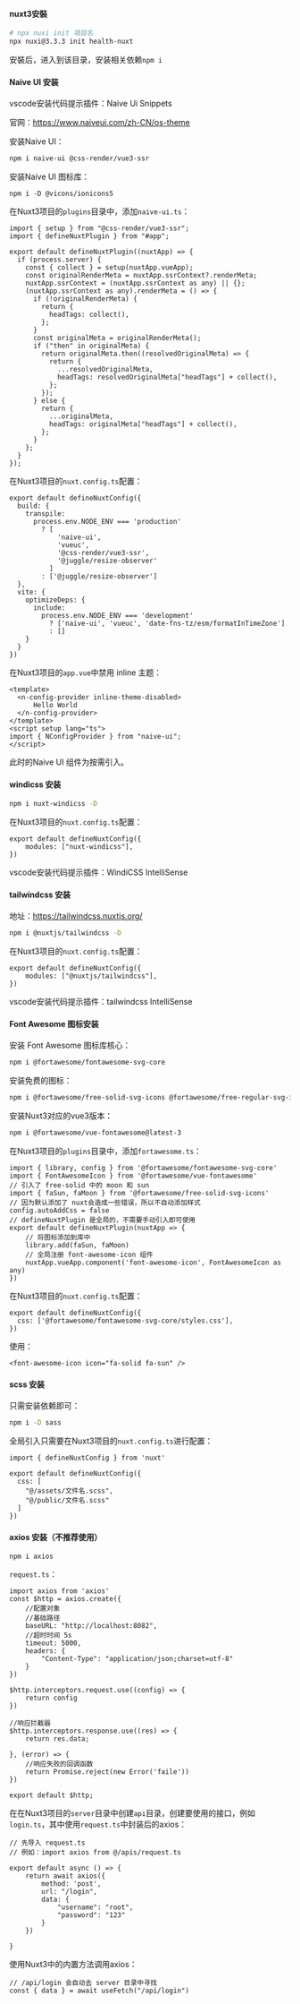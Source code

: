 #### nuxt3安裝

```bash
# npx nuxi init 項目名
npx nuxi@3.3.3 init health-nuxt
```

安裝后，进入到该目录，安装相关依赖`npm i`

#### Naive UI 安装

vscode安装代码提示插件：Naive Ui Snippets

官网：https://www.naiveui.com/zh-CN/os-theme

安装Naive UI：

```bash
npm i naive-ui @css-render/vue3-ssr
```

安装Naive UI 图标库：

```
npm i -D @vicons/ionicons5
```

在Nuxt3项目的`plugins`目录中，添加`naive-ui.ts`：

```tsx
import { setup } from "@css-render/vue3-ssr";
import { defineNuxtPlugin } from "#app";

export default defineNuxtPlugin((nuxtApp) => {
  if (process.server) {
    const { collect } = setup(nuxtApp.vueApp);
    const originalRenderMeta = nuxtApp.ssrContext?.renderMeta;
    nuxtApp.ssrContext = (nuxtApp.ssrContext as any) || {};
    (nuxtApp.ssrContext as any).renderMeta = () => {
      if (!originalRenderMeta) {
        return {
          headTags: collect(),
        };
      }
      const originalMeta = originalRenderMeta();
      if ("then" in originalMeta) {
        return originalMeta.then((resolvedOriginalMeta) => {
          return {
            ...resolvedOriginalMeta,
            headTags: resolvedOriginalMeta["headTags"] + collect(),
          };
        });
      } else {
        return {
          ...originalMeta,
          headTags: originalMeta["headTags"] + collect(),
        };
      }
    };
  }
});

```

在Nuxt3项目的`nuxt.config.ts`配置：

```tsx
export default defineNuxtConfig({
  build: {
    transpile:
      process.env.NODE_ENV === 'production'
        ? [
            'naive-ui',
            'vueuc',
            '@css-render/vue3-ssr',
            '@juggle/resize-observer'
          ]
        : ['@juggle/resize-observer']
  },
  vite: {
    optimizeDeps: {
      include:
        process.env.NODE_ENV === 'development'
          ? ['naive-ui', 'vueuc', 'date-fns-tz/esm/formatInTimeZone']
          : []
    }
  }
})
```

在Nuxt3项目的`app.vue`中禁用 inline 主题：

```vue
<template>
  <n-config-provider inline-theme-disabled>
      Hello World
  </n-config-provider>
</template>
<script setup lang="ts">
import { NConfigProvider } from "naive-ui";
</script>
```

此时的Naive UI 组件为按需引入。

#### windicss 安装

```bash
npm i nuxt-windicss -D
```

在Nuxt3项目的`nuxt.config.ts`配置：

```tsx
export default defineNuxtConfig({
    modules: ["nuxt-windicss"],
})
```

vscode安装代码提示插件：WindiCSS IntelliSense

#### tailwindcss 安装

地址：https://tailwindcss.nuxtjs.org/

```bash
npm i @nuxtjs/tailwindcss -D
```

在Nuxt3项目的`nuxt.config.ts`配置：

```tsx
export default defineNuxtConfig({
    modules: ["@nuxtjs/tailwindcss"],
})
```

vscode安装代码提示插件：tailwindcss IntelliSense

#### Font Awesome 图标安装

安装 Font Awesome 图标库核心：

```bash
npm i @fortawesome/fontawesome-svg-core
```

安装免费的图标：

```bash
npm i @fortawesome/free-solid-svg-icons @fortawesome/free-regular-svg-icons @fortawesome/free-brands-svg-icons
```

安装Nuxt3对应的vue3版本：

```bash
npm i @fortawesome/vue-fontawesome@latest-3
```

在Nuxt3项目的`plugins`目录中，添加`fortawesome.ts`：

```tsx
import { library, config } from '@fortawesome/fontawesome-svg-core'
import { FontAwesomeIcon } from '@fortawesome/vue-fontawesome'
// 引入了 free-solid 中的 moon 和 sun
import { faSun, faMoon } from '@fortawesome/free-solid-svg-icons'
// 因为默认添加了 nuxt会造成一些错误，所以不自动添加样式
config.autoAddCss = false
// defineNuxtPlugin 是全局的，不需要手动引入即可使用
export default defineNuxtPlugin(nuxtApp => {
    // 将图标添加到库中
    library.add(faSun, faMoon)
    // 全局注册 font-awesome-icon 组件
    nuxtApp.vueApp.component('font-awesome-icon', FontAwesomeIcon as any)
})
```

在Nuxt3项目的`nuxt.config.ts`配置：

```tsx
export default defineNuxtConfig({
  css: ['@fortawesome/fontawesome-svg-core/styles.css'],
})
```

使用：

```tsx
<font-awesome-icon icon="fa-solid fa-sun" />
```

#### scss 安装

只需安装依赖即可：

```bash
npm i -D sass
```

全局引入只需要在Nuxt3项目的`nuxt.config.ts`进行配置：

```tsx
import { defineNuxtConfig } from 'nuxt'

export default defineNuxtConfig({
  css: [
    "@/assets/文件名.scss",
	"@/public/文件名.scss"
  ]
})
```

#### axios 安装（不推荐使用）

```
npm i axios
```

`request.ts`：

```tsx
import axios from 'axios'
const $http = axios.create({
    //配置对象
    //基础路径
    baseURL: "http://localhost:8082",
    //超时时间 5s
    timeout: 5000,
    headers: {
        "Content-Type": "application/json;charset=utf-8"
    }
})

$http.interceptors.request.use((config) => {
    return config
})

//响应拦截器
$http.interceptors.response.use((res) => {
    return res.data;

}, (error) => {
    //响应失败的回调函数
    return Promise.reject(new Error('faile'))
})

export default $http;
```

在在Nuxt3项目的`server`目录中创建`api`目录，创建要使用的接口，例如`login.ts`，其中使用`request.ts`中封装后的axios：

```tsx
// 先导入 request.ts 
// 例如：import axios from @/apis/request.ts

export default async () => {
    return await axios({
        method: 'post',
        url: "/login",
        data: {
            "username": "root",
            "password": "123"
        }
    })

}
```

使用Nuxt3中的内置方法调用axios：

```tsx
// /api/login 会自动去 server 目录中寻找
const { data } = await useFetch("/api/login")
```

